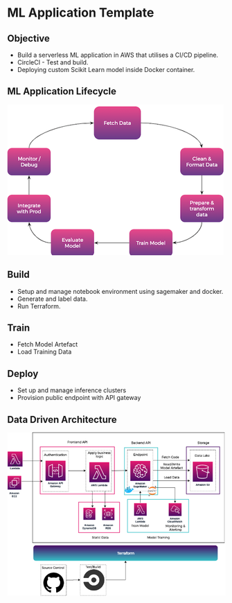 # ML Application Template

## Objective
* Build a serverless ML application in AWS that utilises a CI/CD pipeline.
* CircleCI - Test and build.
* Deploying custom Scikit Learn model inside Docker container.   

## ML Application Lifecycle
[![MLApplicationLifecycle.png](MLApplicationLifecycle.png)](MLApplicationLifecycle.png)

## Build

* Setup and manage notebook environment using sagemaker and docker.
* Generate and label data.
* Run Terraform.

## Train 
* Fetch Model Artefact
* Load Training Data

## Deploy
* Set up and manage inference clusters
* Provision public endpoint with API gateway

## Data Driven Architecture
[![Serverless Deployment ML](Serverless_Deployment_ML.png)](Serverless_Deployment_ML.png)

